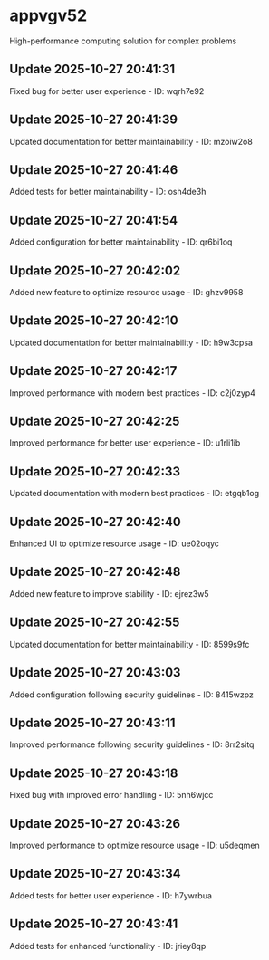 # appvgv52
High-performance computing solution for complex problems

## Update 2025-10-27 20:41:31
Fixed bug for better user experience - ID: wqrh7e92


## Update 2025-10-27 20:41:39
Updated documentation for better maintainability - ID: mzoiw2o8


## Update 2025-10-27 20:41:46
Added tests for better maintainability - ID: osh4de3h


## Update 2025-10-27 20:41:54
Added configuration for better maintainability - ID: qr6bi1oq


## Update 2025-10-27 20:42:02
Added new feature to optimize resource usage - ID: ghzv9958


## Update 2025-10-27 20:42:10
Updated documentation for better maintainability - ID: h9w3cpsa


## Update 2025-10-27 20:42:17
Improved performance with modern best practices - ID: c2j0zyp4


## Update 2025-10-27 20:42:25
Improved performance for better user experience - ID: u1rli1ib


## Update 2025-10-27 20:42:33
Updated documentation with modern best practices - ID: etgqb1og


## Update 2025-10-27 20:42:40
Enhanced UI to optimize resource usage - ID: ue02oqyc


## Update 2025-10-27 20:42:48
Added new feature to improve stability - ID: ejrez3w5


## Update 2025-10-27 20:42:55
Updated documentation for better maintainability - ID: 8599s9fc


## Update 2025-10-27 20:43:03
Added configuration following security guidelines - ID: 8415wzpz


## Update 2025-10-27 20:43:11
Improved performance following security guidelines - ID: 8rr2sitq


## Update 2025-10-27 20:43:18
Fixed bug with improved error handling - ID: 5nh6wjcc


## Update 2025-10-27 20:43:26
Improved performance to optimize resource usage - ID: u5deqmen


## Update 2025-10-27 20:43:34
Added tests for better user experience - ID: h7ywrbua


## Update 2025-10-27 20:43:41
Added tests for enhanced functionality - ID: jriey8qp

